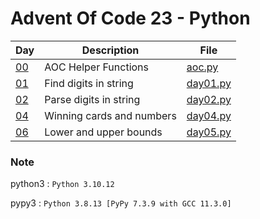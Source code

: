 <!-- ----------------------------------------------------------------------- -->

# Advent Of Code 23 - Python

| Day                                       | Description               | File                     |
| ----------------------------------------- | ------------------------- | ------------------------ |
| [00](https://adventofcode.com/2023)       | AOC Helper Functions      | [aoc.py](src/aoc.py)     |
| [01](https://adventofcode.com/2023/day/1) | Find digits in string     | [day01.py](src/day01.py) |
| [02](https://adventofcode.com/2023/day/2) | Parse digits in string    | [day02.py](src/day02.py) |
| [04](https://adventofcode.com/2023/day/4) | Winning cards and numbers | [day04.py](src/day04.py) |
| [06](https://adventofcode.com/2023/day/6) | Lower and upper bounds    | [day05.py](src/day05.py) |

### Note

python3 : `Python 3.10.12`

pypy3 : `Python 3.8.13 [PyPy 7.3.9 with GCC 11.3.0]`

